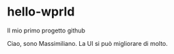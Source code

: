 # hello-wprld
Il mio primo progetto github

Ciao, 
sono Massimiliano.
La UI si può migliorare di molto.

